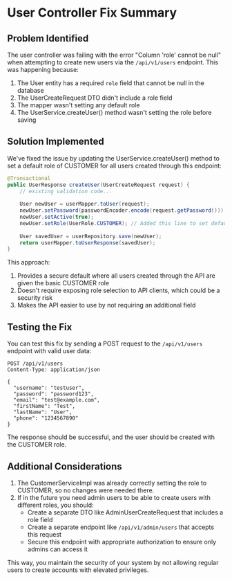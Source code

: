 # User Controller Fix Summary

## Problem Identified
The user controller was failing with the error "Column 'role' cannot be null" when attempting to create new users via the `/api/v1/users` endpoint. This was happening because:

1. The User entity has a required `role` field that cannot be null in the database
2. The UserCreateRequest DTO didn't include a role field
3. The mapper wasn't setting any default role
4. The UserService.createUser() method wasn't setting the role before saving

## Solution Implemented
We've fixed the issue by updating the UserService.createUser() method to set a default role of CUSTOMER for all users created through this endpoint:

```java
@Transactional
public UserResponse createUser(UserCreateRequest request) {
    // existing validation code...
    
    User newUser = userMapper.toUser(request);
    newUser.setPassword(passwordEncoder.encode(request.getPassword()));
    newUser.setActive(true);
    newUser.setRole(UserRole.CUSTOMER); // Added this line to set default role
    
    User savedUser = userRepository.save(newUser);
    return userMapper.toUserResponse(savedUser);
}
```

This approach:
1. Provides a secure default where all users created through the API are given the basic CUSTOMER role
2. Doesn't require exposing role selection to API clients, which could be a security risk
3. Makes the API easier to use by not requiring an additional field

## Testing the Fix
You can test this fix by sending a POST request to the `/api/v1/users` endpoint with valid user data:

```
POST /api/v1/users
Content-Type: application/json

{
  "username": "testuser",
  "password": "password123",
  "email": "test@example.com",
  "firstName": "Test",
  "lastName": "User",
  "phone": "1234567890"
}
```

The response should be successful, and the user should be created with the CUSTOMER role.

## Additional Considerations
1. The CustomerServiceImpl was already correctly setting the role to CUSTOMER, so no changes were needed there.
2. If in the future you need admin users to be able to create users with different roles, you should:
   - Create a separate DTO like AdminUserCreateRequest that includes a role field
   - Create a separate endpoint like `/api/v1/admin/users` that accepts this request
   - Secure this endpoint with appropriate authorization to ensure only admins can access it

This way, you maintain the security of your system by not allowing regular users to create accounts with elevated privileges. 